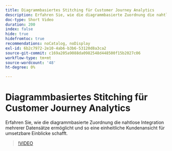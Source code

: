 ```yaml
---
title: Diagrammbasiertes Stitching für Customer Journey Analytics
description: Erfahren Sie, wie die diagrammbasierte Zuordnung die nahtlose Integration mehrerer Datensätze ermöglicht und so eine einheitliche Kundenansicht für umsetzbare Einblicke schafft.
doc-type: Short Video
duration: 200
index: false
hide: true
hidefromtoc: true
recommendations: noCatalog, noDisplay
exl-id: 6b2c7972-2e10-4ab6-b3b6-53120d8a3ca2
source-git-commit: c169a205a9088da0982548d448500f15b2027c06
workflow-type: tm+mt
source-wordcount: '48'
ht-degree: 0%

---
```


# Diagrammbasiertes Stitching für Customer Journey Analytics

Erfahren Sie, wie die diagrammbasierte Zuordnung die nahtlose Integration mehrerer Datensätze ermöglicht und so eine einheitliche Kundenansicht für umsetzbare Einblicke schafft.

<!-- 62_S112_3442459_199_graphbased-stitching-for-customer-journey-analytics -->
>[!VIDEO](https://video.tv.adobe.com/v/3458317/?learn=on&enablevpops=true)
